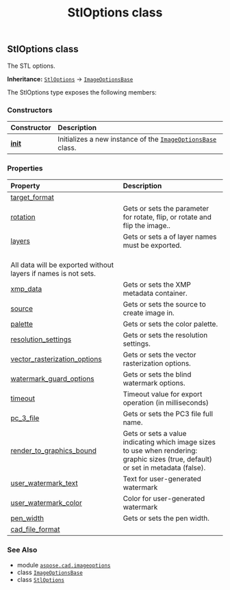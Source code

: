 ﻿---
title: StlOptions class
second_title: Aspose.CAD for Python via .NET API References
description: 
type: docs
weight: 350
url: /python-net/aspose.cad.imageoptions/stloptions/
is_root: false
---

## StlOptions class

The STL options.



**Inheritance:** [`StlOptions`](/cad/python-net/aspose.cad.imageoptions/stloptions) → 
[`ImageOptionsBase`](/cad/python-net/aspose.cad.imageoptions/imageoptionsbase)



The StlOptions type exposes the following members:

### Constructors
| Constructor | Description |
| :- | :- |
| [__init__](/cad/python-net/aspose.cad.imageoptions/stloptions/__init__/#) | Initializes a new instance of the [`ImageOptionsBase`](/cad/python-net/aspose.cad.imageoptions/imageoptionsbase) class. |


### Properties
| Property | Description |
| :- | :- |
| [target_format](/cad/python-net/aspose.cad.imageoptions/stloptions/target_format) |  |
| [rotation](/cad/python-net/aspose.cad.imageoptions/stloptions/rotation) | Gets or sets the parameter for rotate, flip, or rotate and flip the image.. |
| [layers](/cad/python-net/aspose.cad.imageoptions/stloptions/layers) | Gets or sets a of layer names must be exported.<br/>All data will be exported without layers if names is not sets. |
| [xmp_data](/cad/python-net/aspose.cad.imageoptions/stloptions/xmp_data) | Gets or sets the XMP metadata container. |
| [source](/cad/python-net/aspose.cad.imageoptions/stloptions/source) | Gets or sets the source to create image in. |
| [palette](/cad/python-net/aspose.cad.imageoptions/stloptions/palette) | Gets or sets the color palette. |
| [resolution_settings](/cad/python-net/aspose.cad.imageoptions/stloptions/resolution_settings) | Gets or sets the resolution settings. |
| [vector_rasterization_options](/cad/python-net/aspose.cad.imageoptions/stloptions/vector_rasterization_options) | Gets or sets the vector rasterization options. |
| [watermark_guard_options](/cad/python-net/aspose.cad.imageoptions/stloptions/watermark_guard_options) | Gets or sets the blind watermark options. |
| [timeout](/cad/python-net/aspose.cad.imageoptions/stloptions/timeout) | Timeout value for export operation (in milliseconds) |
| [pc_3_file](/cad/python-net/aspose.cad.imageoptions/stloptions/pc_3_file) | Gets or sets the PC3 file full name. |
| [render_to_graphics_bound](/cad/python-net/aspose.cad.imageoptions/stloptions/render_to_graphics_bound) | Gets or sets a value indicating which image sizes to use when rendering: graphic sizes (true, default) or set in metadata (false). |
| [user_watermark_text](/cad/python-net/aspose.cad.imageoptions/stloptions/user_watermark_text) | Text for user-generated watermark |
| [user_watermark_color](/cad/python-net/aspose.cad.imageoptions/stloptions/user_watermark_color) | Color for user-generated watermark |
| [pen_width](/cad/python-net/aspose.cad.imageoptions/stloptions/pen_width) | Gets or sets the pen width. |
| [cad_file_format](/cad/python-net/aspose.cad.imageoptions/stloptions/cad_file_format) |  |



### See Also
* module [`aspose.cad.imageoptions`](..)
* class [`ImageOptionsBase`](/cad/python-net/aspose.cad.imageoptions/imageoptionsbase)
* class [`StlOptions`](/cad/python-net/aspose.cad.imageoptions/stloptions)
